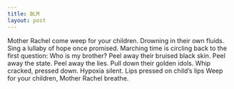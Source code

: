 ```yaml
---
title: BLM
layout: post
---
```

Mother Rachel come
weep for your children.
Drowning in their own fluids.
Sing a lullaby
of hope once promised.
Marching time is circling back
to the first question:
Who is my brother?
Peel away their bruised black skin.
Peel away the state.
Peel away the lies.
Pull down their golden idols.
Whip cracked, pressed down.
Hypoxia silent.
Lips pressed on child’s lips
Weep for your children,
Mother Rachel breathe.